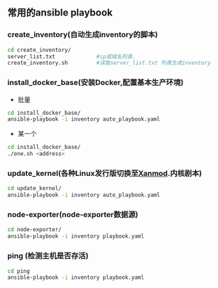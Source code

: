 ## 常用的ansible playbook

### create_inventory(自动生成inventory的脚本)

```bash
cd create_inventory/
server_list.txt             #ip或域名列表.
create_inventory.sh         #读取server_list.txt 列表生成inventory
```

### install_docker_base(安装Docker,配置基本生产环境)

* 批量

```bash
cd install_docker_base/
ansible-playbook -i inventory auto_playbook.yaml
```

* 某一个
```bash
cd install_docker_base/
./one.sh <address>
```

### update_kernel(各种Linux发行版切换至[Xanmod](https://xanmod.org/).内核剧本)

```bash
cd update_kernel/
ansible-playbook -i inventory auto_playbook.yaml
```

### node-exporter(node-exporter数据源)
```bash
cd node-exporter/
ansible-playbook -i inventory playbook.yaml
```

### ping (检测主机是否存活)
```bash
cd ping
ansible-playbook -i inventory playbook.yaml
```
